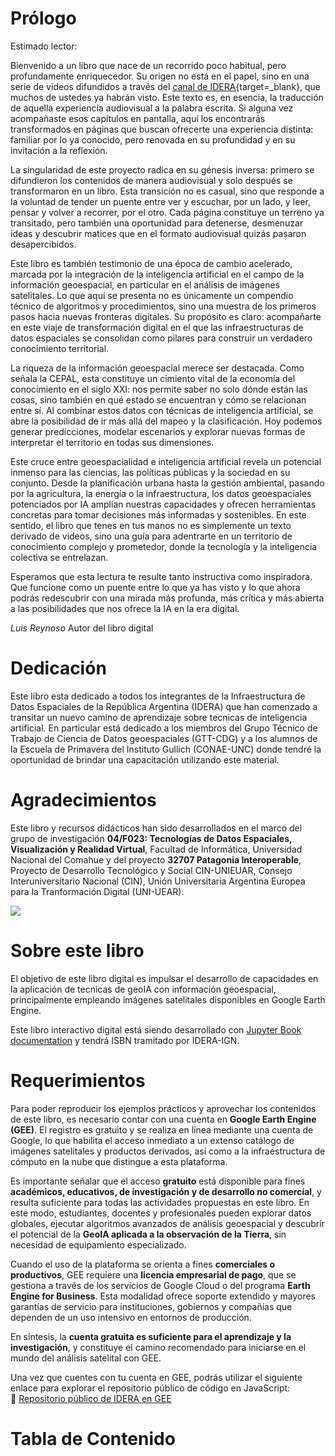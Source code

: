 # Prólogo

Estimado lector:

Bienvenido a un libro que nace de un recorrido poco habitual, pero profundamente enriquecedor. Su origen no está en el papel, sino en una serie de videos difundidos a través del [canal de IDERA](https://www.youtube.com/results?search_query=idera+argentina){target=_blank}, que muchos de ustedes ya habrán visto. Este texto es, en esencia, la traducción de aquella experiencia audiovisual a la palabra escrita. Si alguna vez acompañaste esos capítulos en pantalla, aquí los encontrarás transformados en páginas que buscan ofrecerte una experiencia distinta: familiar por lo ya conocido, pero renovada en su profundidad y en su invitación a la reflexión.

La singularidad de este proyecto radica en su génesis inversa: primero se difundieron los contenidos de manera audiovisual y solo después se transformaron en un libro. Esta transición no es casual, sino que responde a la voluntad de tender un puente entre ver y escuchar, por un lado, y leer, pensar y volver a recorrer, por el otro. Cada página constituye un terreno ya transitado, pero también una oportunidad para detenerse, desmenuzar ideas y descubrir matices que en el formato audiovisual quizás pasaron desapercibidos.

Este libro es también testimonio de una época de cambio acelerado, marcada por la integración de la inteligencia artificial en el campo de la información geoespacial, en particular en el análisis de imágenes satelitales. Lo que aquí se presenta no es únicamente un compendio técnico de algoritmos y procedimientos, sino una muestra de los primeros pasos hacia nuevas fronteras digitales. Su propósito es claro: acompañarte en este viaje de transformación digital en el que las infraestructuras de datos espaciales se consolidan como pilares para construir un verdadero conocimiento territorial.

La riqueza de la información geoespacial merece ser destacada. Como señala la CEPAL, esta constituye un cimiento vital de la economía del conocimiento en el siglo XXI: nos permite saber no solo dónde están las cosas, sino también en qué estado se encuentran y cómo se relacionan entre sí. Al combinar estos datos con técnicas de inteligencia artificial, se abre la posibilidad de ir más allá del mapeo y la clasificación. Hoy podemos generar predicciones, modelar escenarios y explorar nuevas formas de interpretar el territorio en todas sus dimensiones.

Este cruce entre geoespacialidad e inteligencia artificial revela un potencial inmenso para las ciencias, las políticas públicas y la sociedad en su conjunto. Desde la planificación urbana hasta la gestión ambiental, pasando por la agricultura, la energía o la infraestructura, los datos geoespaciales potenciados por IA amplían nuestras capacidades y ofrecen herramientas concretas para tomar decisiones más informadas y sostenibles. En este sentido, el libro que tenes en tus manos no es simplemente un texto derivado de videos, sino una guía para adentrarte en un territorio de conocimiento complejo y prometedor, donde la tecnología y la inteligencia colectiva se entrelazan.

Esperamos que esta lectura te resulte tanto instructiva como inspiradora. Que funcione como un puente entre lo que ya has visto y lo que ahora podrás redescubrir con una mirada más profunda, más crítica y más abierta a las posibilidades que nos ofrece la IA en la era digital.

*Luis Reynoso*
Autor del libro digital

# Dedicación

Este libro esta dedicado a todos los integrantes de la Infraestructura de Datos Espaciales de la República Argentina (IDERA) que han comenzado a transitar un nuevo camino de aprendizaje sobre tecnicas de inteligencia artificial. En particular está dedicado a los miembros del Grupo Técnico de Trabajo de Ciencia de Datos geoespaciales (GTT-CDG) y a los alumnos de la Escuela de Primavera del Instituto Gullich (CONAE-UNC) donde tendré la oportunidad de brindar una capacitación utilizando este material.

# Agradecimientos

Este libro y recursos didácticos han sido desarrollados en el marco del grupo de investigación **04/F023: Tecnologías de Datos Espaciales, Visualización y Realidad Virtual**, Facultad de Informática, Universidad Nacional del Comahue y del proyecto **32707 Patagonia Interoperable**, Proyecto de Desarrollo Tecnológico y Social CIN-UNIEUAR, Consejo Interuniversitario Nacional (CIN), Unión Universitaria Argentina Europea para la Tranformación Digital (UNI-UEAR).

![](imagenes/CIN-UNIUEAR.png)

# Sobre este libro

El objetivo de este libro digital es impulsar el desarrollo de capacidades en la aplicación de tecnicas de geoIA con información geoespacial, principalmente empleando imágenes satelitales disponibles en Google Earth Engine. 

Este libro interactivo digital está siendo desarrollado con [Jupyter Book documentation](https://jupyterbook.org) y tendrá ISBN tramitado por IDERA-IGN.


# Requerimientos

Para poder reproducir los ejemplos prácticos y aprovechar los contenidos de este libro, es necesario contar con una cuenta en **Google Earth Engine (GEE)**. El registro es gratuito y se realiza en línea mediante una cuenta de Google, lo que habilita el acceso inmediato a un extenso catálogo de imágenes satelitales y productos derivados, así como a la infraestructura de cómputo en la nube que distingue a esta plataforma.

Es importante señalar que el acceso **gratuito** está disponible para fines **académicos, educativos, de investigación y de desarrollo no comercial**, y resulta suficiente para todas las actividades propuestas en este libro. En este modo, estudiantes, docentes y profesionales pueden explorar datos globales, ejecutar algoritmos avanzados de análisis geoespacial y descubrir el potencial de la **GeoIA aplicada a la observación de la Tierra**, sin necesidad de equipamiento especializado.

Cuando el uso de la plataforma se orienta a fines **comerciales o productivos**, GEE requiere una **licencia empresarial de pago**, que se gestiona a través de los servicios de Google Cloud o del programa **Earth Engine for Business**. Esta modalidad ofrece soporte extendido y mayores garantías de servicio para instituciones, gobiernos y compañías que dependen de un uso intensivo en entornos de producción.

En síntesis, la **cuenta gratuita es suficiente para el aprendizaje y la investigación**, y constituye el camino recomendado para iniciarse en el mundo del análisis satelital con GEE.

Una vez que cuentes con tu cuenta en GEE, podrás utilizar el siguiente enlace para explorar el repositorio público de código en JavaScript:  
🔗 [Repositorio público de IDERA en GEE](https://code.earthengine.google.com/?accept_repo=users%2Fcdg-idera%2Fgee)


# Tabla de Contenido

```{tableofcontents}
```